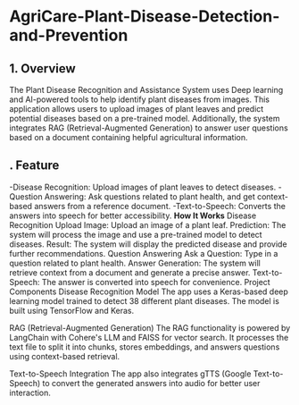 # AgriCare-Plant-Disease-Detection-and-Prevention
## **1. Overview**
The Plant Disease Recognition and Assistance System uses Deep learning and AI-powered tools to help identify plant diseases from images. This application allows users to upload images of plant leaves and predict potential diseases based on a pre-trained model. Additionally, the system integrates RAG (Retrieval-Augmented Generation) to answer user questions based on a document containing helpful agricultural information.

## **. Feature**
-Disease Recognition: Upload images of plant leaves to detect diseases.
-Question Answering: Ask questions related to plant health, and get context-based answers from a reference document.
-Text-to-Speech: Converts the answers into speech for better accessibility.
**How It Works**
Disease Recognition
Upload Image: Upload an image of a plant leaf.
Prediction: The system will process the image and use a pre-trained model to detect diseases.
Result: The system will display the predicted disease and provide further recommendations.
Question Answering
Ask a Question: Type in a question related to plant health.
Answer Generation: The system will retrieve context from a document and generate a precise answer.
Text-to-Speech: The answer is converted into speech for convenience.
Project Components
Disease Recognition Model
The app uses a Keras-based deep learning model trained to detect 38 different plant diseases. The model is built using TensorFlow and Keras.

RAG (Retrieval-Augmented Generation)
The RAG functionality is powered by LangChain with Cohere's LLM and FAISS for vector search. It processes the text file to split it into chunks, stores embeddings, and answers questions using context-based retrieval.

Text-to-Speech Integration
The app also integrates gTTS (Google Text-to-Speech) to convert the generated answers into audio for better user interaction.


